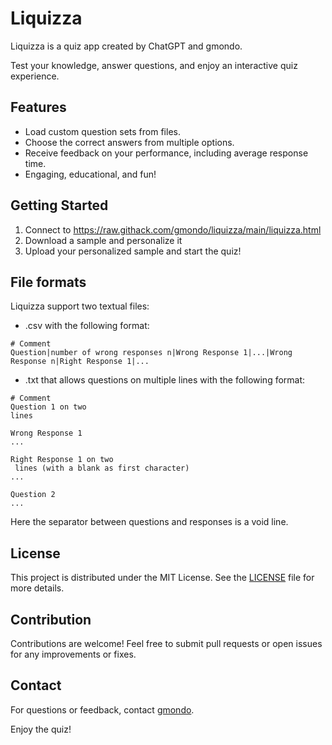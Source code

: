 # Liquizza

Liquizza is a quiz app created by ChatGPT and gmondo. 

Test your knowledge, answer questions, and enjoy an interactive quiz experience.

## Features

- Load custom question sets from files.
- Choose the correct answers from multiple options.
- Receive feedback on your performance, including average response time.
- Engaging, educational, and fun!

## Getting Started

1. Connect to https://raw.githack.com/gmondo/liquizza/main/liquizza.html
2. Download a sample and personalize it
3. Upload your personalized sample and start the quiz! 

## File formats

Liquizza support two textual files:

* .csv with the following format:

```
# Comment
Question|number of wrong responses n|Wrong Response 1|...|Wrong Response n|Right Response 1|...
```

* .txt that allows questions on multiple lines with the following format:

```
# Comment
Question 1 on two
lines

Wrong Response 1
...

Right Response 1 on two
 lines (with a blank as first character)
...

Question 2
...
```

Here the separator between questions and responses is a void line.

## License

This project is distributed under the MIT License. See the [LICENSE](LICENSE) file for more details.

## Contribution

Contributions are welcome! Feel free to submit pull requests or open issues for any improvements or fixes.

## Contact

For questions or feedback, contact [gmondo](https://github.com/gmondo).

Enjoy the quiz!
